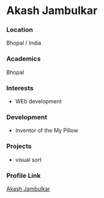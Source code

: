 # Akash Jambulkar

### Location

Bhopal / India

### Academics

Bhopal 

### Interests

- WEb development

### Development

- Inventor of the My Pillow 

### Projects

- visual sort

### Profile Link

[Akash Jambulkar](https://github.com/Akash-Jambulkar)
